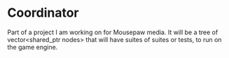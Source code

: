 # Coordinator
Part of a project I am working on for Mousepaw media. It will be a tree of vector<shared_ptr nodes> that will have suites of suites or tests, to run on the game engine.
